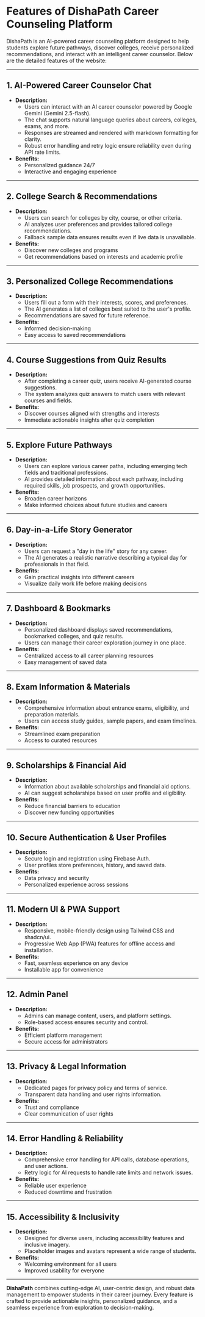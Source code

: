 # Features of DishaPath Career Counseling Platform

DishaPath is an AI-powered career counseling platform designed to help students explore future pathways, discover colleges, receive personalized recommendations, and interact with an intelligent career counselor. Below are the detailed features of the website:

---

## 1. AI-Powered Career Counselor Chat
- **Description:**
  - Users can interact with an AI career counselor powered by Google Gemini (Gemini 2.5-flash).
  - The chat supports natural language queries about careers, colleges, exams, and more.
  - Responses are streamed and rendered with markdown formatting for clarity.
  - Robust error handling and retry logic ensure reliability even during API rate limits.
- **Benefits:**
  - Personalized guidance 24/7
  - Interactive and engaging experience

---

## 2. College Search & Recommendations
- **Description:**
  - Users can search for colleges by city, course, or other criteria.
  - AI analyzes user preferences and provides tailored college recommendations.
  - Fallback sample data ensures results even if live data is unavailable.
- **Benefits:**
  - Discover new colleges and programs
  - Get recommendations based on interests and academic profile

---

## 3. Personalized College Recommendations
- **Description:**
  - Users fill out a form with their interests, scores, and preferences.
  - The AI generates a list of colleges best suited to the user's profile.
  - Recommendations are saved for future reference.
- **Benefits:**
  - Informed decision-making
  - Easy access to saved recommendations

---

## 4. Course Suggestions from Quiz Results
- **Description:**
  - After completing a career quiz, users receive AI-generated course suggestions.
  - The system analyzes quiz answers to match users with relevant courses and fields.
- **Benefits:**
  - Discover courses aligned with strengths and interests
  - Immediate actionable insights after quiz completion

---

## 5. Explore Future Pathways
- **Description:**
  - Users can explore various career paths, including emerging tech fields and traditional professions.
  - AI provides detailed information about each pathway, including required skills, job prospects, and growth opportunities.
- **Benefits:**
  - Broaden career horizons
  - Make informed choices about future studies and careers

---

## 6. Day-in-a-Life Story Generator
- **Description:**
  - Users can request a "day in the life" story for any career.
  - The AI generates a realistic narrative describing a typical day for professionals in that field.
- **Benefits:**
  - Gain practical insights into different careers
  - Visualize daily work life before making decisions

---

## 7. Dashboard & Bookmarks
- **Description:**
  - Personalized dashboard displays saved recommendations, bookmarked colleges, and quiz results.
  - Users can manage their career exploration journey in one place.
- **Benefits:**
  - Centralized access to all career planning resources
  - Easy management of saved data

---

## 8. Exam Information & Materials
- **Description:**
  - Comprehensive information about entrance exams, eligibility, and preparation materials.
  - Users can access study guides, sample papers, and exam timelines.
- **Benefits:**
  - Streamlined exam preparation
  - Access to curated resources

---

## 9. Scholarships & Financial Aid
- **Description:**
  - Information about available scholarships and financial aid options.
  - AI can suggest scholarships based on user profile and eligibility.
- **Benefits:**
  - Reduce financial barriers to education
  - Discover new funding opportunities

---

## 10. Secure Authentication & User Profiles
- **Description:**
  - Secure login and registration using Firebase Auth.
  - User profiles store preferences, history, and saved data.
- **Benefits:**
  - Data privacy and security
  - Personalized experience across sessions

---

## 11. Modern UI & PWA Support
- **Description:**
  - Responsive, mobile-friendly design using Tailwind CSS and shadcn/ui.
  - Progressive Web App (PWA) features for offline access and installation.
- **Benefits:**
  - Fast, seamless experience on any device
  - Installable app for convenience

---

## 12. Admin Panel
- **Description:**
  - Admins can manage content, users, and platform settings.
  - Role-based access ensures security and control.
- **Benefits:**
  - Efficient platform management
  - Secure access for administrators

---

## 13. Privacy & Legal Information
- **Description:**
  - Dedicated pages for privacy policy and terms of service.
  - Transparent data handling and user rights information.
- **Benefits:**
  - Trust and compliance
  - Clear communication of user rights

---

## 14. Error Handling & Reliability
- **Description:**
  - Comprehensive error handling for API calls, database operations, and user actions.
  - Retry logic for AI requests to handle rate limits and network issues.
- **Benefits:**
  - Reliable user experience
  - Reduced downtime and frustration

---

## 15. Accessibility & Inclusivity
- **Description:**
  - Designed for diverse users, including accessibility features and inclusive imagery.
  - Placeholder images and avatars represent a wide range of students.
- **Benefits:**
  - Welcoming environment for all users
  - Improved usability for everyone

---

**DishaPath** combines cutting-edge AI, user-centric design, and robust data management to empower students in their career journey. Every feature is crafted to provide actionable insights, personalized guidance, and a seamless experience from exploration to decision-making.
